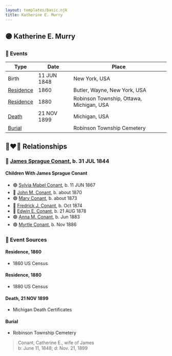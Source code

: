 ```yaml
---
layout: templates/basic.njk
title: Katherine E. Murry
---
```

## 🟣 Katherine E. Murry

### 📆 Events

Type | Date | Place
------ | ------ | ------
Birth | 11 JUN 1848 | New York, USA
[Residence](#event-5d9aa89c-e6c1-41d8-967c-cc89a23e312c) | 1860 | Butler, Wayne, New York, USA
[Residence](#event-575fa7ca-544f-434c-bb32-2adf4d01599d) | 1880 | Robinson Township, Ottawa, Michigan, USA
[Death](#event-a43c0528-63d4-4e55-a48b-0bb76296ab00) | 21 NOV 1899 | Michigan, USA
[Burial](#event-c8096158-4205-44a9-a810-7b657eaf7f6a) |  | Robinson Township Cemetery

## 👩‍❤️‍👨 Relationships

### 🔵 [James Sprague Conant](/people/6/62404416), b. 31 JUL 1844

#### Children With James Sprague Conant
* 🟣 [Sylvia Mabel Conant](/people/8/88275832), b. 11 JUN 1867
* 🔵 [John M. Conant](/people/3/38989658), b. about 1870
* 🟣 [Mary Conant](/people/9/9630521), b. about 1873
* 🔵 [Fredrick J. Conant](/people/8/80092500), b. Oct 1874
* 🔵 [Edwin E. Conant](/people/9/92758405), b. 21 AUG 1878
* 🟣 [Anna M. Conant](/people/3/39387550), b. Jun 1883
* 🟣 [Myrtle Conant](/people/5/54992094), b. Nov 1886
### 📰 Event Sources

#### <a id="event-5d9aa89c-e6c1-41d8-967c-cc89a23e312c"></a> Residence, 1860
* 1860 US Census

#### <a id="event-575fa7ca-544f-434c-bb32-2adf4d01599d"></a> Residence, 1880
* 1880 US Census

#### <a id="event-a43c0528-63d4-4e55-a48b-0bb76296ab00"></a> Death, 21 NOV 1899
* Michigan Death Certificates

#### <a id="event-c8096158-4205-44a9-a810-7b657eaf7f6a"></a> Burial
* Robinson Township Cemetery
>   
  > Conant, Catherine E., wife of James  
  > b: June 11, 1848; d: Nov. 21, 1899
